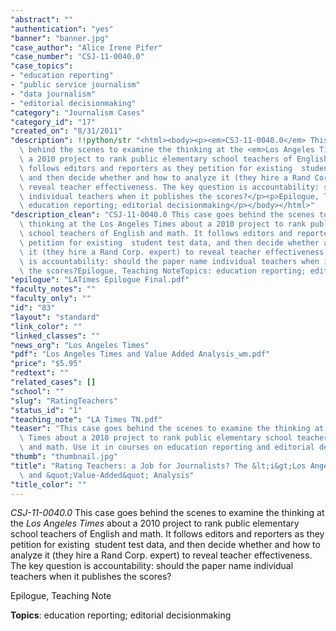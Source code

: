 ```yaml
---
"abstract": ""
"authentication": "yes"
"banner": "banner.jpg"
"case_author": "Alice Irene Pifer"
"case_number": "CSJ-11-0040.0"
"case_topics":
- "education reporting"
- "public service journalism"
- "data journalism"
- "editorial decisionmaking"
"category": "Journalism Cases"
"category_id": "17"
"created_on": "8/31/2011"
"description": !!python/str "<html><body><p><em>CSJ-11-0040.0</em> This case goes\
  \ behind the scenes to examine the thinking at the <em>Los Angeles Times</em> about\
  \ a 2010 project to rank public elementary school teachers of English and math. It\
  \ follows editors and reporters as they petition for existing  student test data,\
  \ and then decide whether and how to analyze it (they hire a Rand Corp. expert) to\
  \ reveal teacher effectiveness. The key question is accountability: should the paper name\
  \ individual teachers when it publishes the scores?</p><p>Epilogue, Teaching Note</p><p><strong>Topics</strong>:\
  \ education reporting; editorial decisionmaking</p></body></html>"
"description_clean": "CSJ-11-0040.0 This case goes behind the scenes to examine the\
  \ thinking at the Los Angeles Times about a 2010 project to rank public elementary\
  \ school teachers of English and math. It follows editors and reporters as they\
  \ petition for existing  student test data, and then decide whether and how to analyze\
  \ it (they hire a Rand Corp. expert) to reveal teacher effectiveness. The key question\
  \ is accountability: should the paper name individual teachers when it publishes\
  \ the scores?Epilogue, Teaching NoteTopics: education reporting; editorial decisionmaking"
"epilogue": "LATimes Epilogue Final.pdf"
"faculty_notes": ""
"faculty_only": ""
"id": "83"
"layout": "standard"
"link_color": ""
"linked_classes": ""
"news_org": "Los Angeles Times"
"pdf": "Los Angeles Times and Value Added Analysis_wm.pdf"
"price": "$5.95"
"redtext": ""
"related_cases": []
"school": ""
"slug": "RatingTeachers"
"status_id": "1"
"teaching_note": "LA Times TN.pdf"
"teaser": "This case goes behind the scenes to examine the thinking at the Los Angeles\
  \ Times about a 2010 project to rank public elementary school teachers of English\
  \ and math. Use it in courses on education reporting and editorial decisionmaking. "
"thumb": "thumbnail.jpg"
"title": "Rating Teachers: a Job for Journalists? The &lt;i&gt;Los Angeles Times&lt;/i&gt;\
  \ and &quot;Value-Added&quot; Analysis"
"title_color": ""
---
```

<html><body><p><em>CSJ-11-0040.0</em> This case goes behind the scenes to examine the thinking at the <em>Los Angeles Times</em> about a 2010 project to rank public elementary school teachers of English and math. It follows editors and reporters as they petition for existing  student test data, and then decide whether and how to analyze it (they hire a Rand Corp. expert) to reveal teacher effectiveness. The key question is accountability: should the paper name individual teachers when it publishes the scores?</p><p>Epilogue, Teaching Note</p><p><strong>Topics</strong>: education reporting; editorial decisionmaking</p></body></html>
